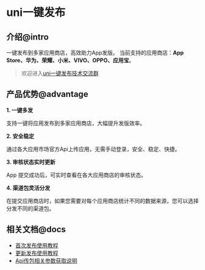 # uni一键发布

## 介绍@intro

一键发布到多家应用商店，高效助力App发版。
当前支持的应用商店：**App Store、华为、荣耀、小米、VIVO、OPPO、应用宝**。  


> 欢迎进入[uni一键发布技术交流群](https://im.dcloud.net.cn/#/?joinGroup=68d10a5f46d4d0b06752ddfb)

## 产品优势@advantage
**1. 一键多发**

支持一键将应用发布到多家应用商店，大幅提升发版效率。


**2. 安全稳定**

通过各大应用市场官方Api上传应用，无需手动登录，安全、稳定、快捷。

**3. 审核状态实时更新**

App 提交成功后，可实时查看在各大应用商店的审核状态。

**4. 渠道包灵活分发**

在提交应用商店时，如果您需要对每个应用商店统计不同的数据来源，您可以选择分发不同的渠道包。



## 相关文档@docs

- [首次发布使用教程](./first.md)
- [更新发布使用教程](./update.md)
- [Api传包相关参数获取说明](./config.md)
